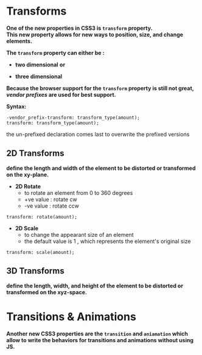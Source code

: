 # Transforms

**One of the new properties in CSS3 is `transform` property.  
This new property allows for new ways to position, size, and change elements.**

**The `transform` property can either be :**

- **two dimensional**
**or**

- **three dimensional**

**Because the browser support for the `transform` property is still not great, _vendor prefixes_ are used for best support.**

**Syntax:**

```
-vendor_prefix-transform: transform_type(amount);
transform: transform_type(amount);
```

the un-prefixed declaration comes last to overwrite the prefixed versions

## 2D Transforms

**define the length and width of the element to be distorted or transformed on the xy-plane.**

- **2D Rotate**
    - to rotate an element from 0 to 360 degrees
    - +ve value : rotate cw
    - -ve value : rotate ccw

```
transform: rotate(amount);
```
- **2D Scale**
   - to change the appearant size of an element
   - the default value is 1 , which represents the element's original size

```
transform: scale(amount);
```
    
## 3D Transforms

**define the length, width, and height of the element to be distorted or transformed on the xyz-space.**


# Transitions & Animations

**Another new CSS3 properties are the `transition` and `aniamation` which allow to write the behaviors for transitions and animations without using JS.**